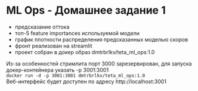 # ML Ops - Домашнее задание 1
 - предсказание оттока
 - топ-5 feature importances используемой модели
 - график плотности распределения предсказанных моделью скоров
 - фронт реализован на streamlit
 - проект собран в докер образ dmtrbrlkv/teta_ml_ops:1.0

Из-за особенностей стримлита порт 3000 зарезервирован, для запуска докер-контейнера указать -p 3001:3001  
`docker run -d -p 3001:3001 dmtrbrlkv/teta_ml_ops:1.0`  
Веб-интерфейс будет доступен по адресу http://localhost:3001
